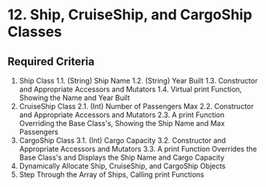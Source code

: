 # 12. Ship, CruiseShip, and CargoShip Classes

## Required Criteria
1. Ship Class
1.1. (String) Ship Name
1.2. (String) Year Built
1.3. Constructor and Appropriate Accessors and Mutators
1.4. Virtual print Function, Showing the Name and Year Built
2. CruiseShip Class
2.1. (Int) Number of Passengers Max
2.2. Constructor and Appropriate Accessors and Mutators
2.3. A print Function Overriding the Base Class's, Showing the Ship Name and Max Passengers
3. CargoShip Class
3.1. (Int) Cargo Capacity
3.2. Constructor and Appropriate Accessors and Mutators
3.3. A print Function Overrides the Base Class's and Displays the Ship Name and Cargo Capacity
4. Dynamically Allocate Ship, CruiseShip, and CargoShip Objects
5. Step Through the Array of Ships, Calling print Functions
